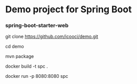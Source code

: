# Demo project for Spring Boot
### spring-boot-starter-web

git clone https://github.com/icooci/demo.git

cd demo

mvn package

docker build -t spc .

docker run -p 8080:8080 spc
